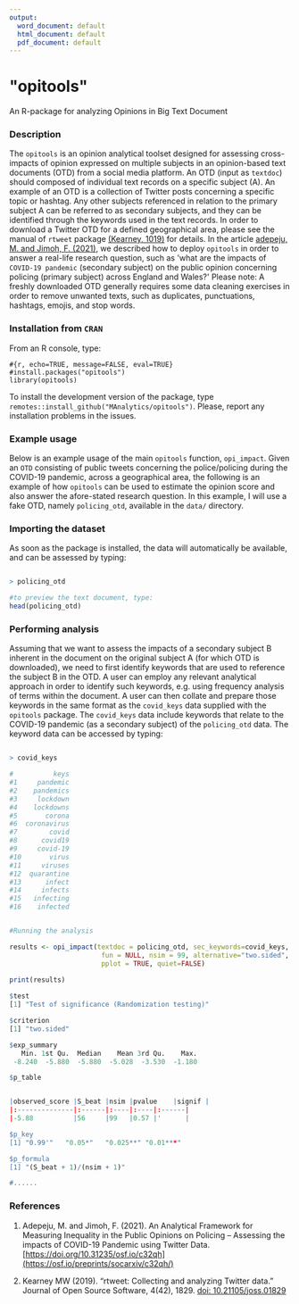```yaml
---
output:
  word_document: default
  html_document: default
  pdf_document: default
---
```

# "opitools"

An R-package for analyzing Opinions in Big Text Document

### Description

The `opitools` is an opinion analytical toolset designed for assessing cross-impacts of opinion expressed on multiple subjects in an opinion-based text documents (OTD) from a social media platform. An OTD (input as `textdoc`) should composed of individual text records on a specific subject (A). An example of an OTD is a collection of Twitter posts concerning a specific topic or hashtag. Any other subjects referenced in relation to the primary subject A can be referred to as secondary subjects, and they can be identified through the keywords used in the text records.  In order to download a Twitter OTD for a defined geographical area, please see the manual of `rtweet` package [(Kearney, 1019)](https://doi.org/10.21105/joss.01829) for details. In the article [adepeju, M. and Jimoh, F. (2021)](https://osf.io/preprints/socarxiv/c32qh/), we described how to deploy `opitools` in order to answer a real-life research question, such as 'what are the impacts of `COVID-19 pandemic` (secondary subject) on the public opinion concerning policing (primary subject) across England and Wales?' Please note: A freshly downloaded OTD generally requires some data cleaning exercises in order to remove unwanted texts, such as duplicates, punctuations, hashtags, emojis, and stop words.

### Installation from `CRAN`

From an R console, type:

```{r}
#{r, echo=TRUE, message=FALSE, eval=TRUE}
#install.packages("opitools")
library(opitools)

```

To install the development version of the package, type
`remotes::install_github("MAnalytics/opitools")`. Please, report any
installation problems in the issues.

### Example usage

Below is an example usage of the main `opitools` function, `opi_impact`. Given an `OTD` consisting of public tweets concerning the police/policing during the COVID-19 pandemic, across a geographical area, the following is an example of how `opitools` can be used to estimate the opinion score and also answer the afore-stated research question. In this example, I will use a fake OTD, namely `policing_otd`, available in the `data/` directory.

### Importing the dataset

As soon as the package is installed, the data will automatically be available, and can be assessed by typing: 

```r

> policing_otd

#to preview the text document, type:
head(policing_otd)

```

### Performing analysis

Assuming that we want to assess the impacts of a secondary subject B inherent in the document on the original subject A (for which OTD is downloaded), we need to first identify keywords that are used to reference the subject B in the OTD. A user can employ any relevant analytical approach in order to identify such keywords, e.g. using frequency analysis of terms within the document. A user can then collate and prepare those keywords in the same format as the `covid_keys` data supplied with the `opitools` package. The `covid_keys` data include keywords that relate to the COVID-19 pandemic (as a secondary subject) of the `policing_otd` data. The keyword data can be accessed by typing:

```r

> covid_keys 

#          keys
#1     pandemic
#2    pandemics
#3     lockdown
#4    lockdowns
#5       corona
#6  coronavirus
#7        covid
#8      covid19
#9     covid-19
#10       virus
#11     viruses
#12  quarantine
#13      infect
#14     infects
#15   infecting
#16    infected

```

```r

#Running the analysis

results <- opi_impact(textdoc = policing_otd, sec_keywords=covid_keys, metric = 1,
                       fun = NULL, nsim = 99, alternative="two.sided",
                       pplot = TRUE, quiet=FALSE)
                       
print(results)

$test
[1] "Test of significance (Randomization testing)"

$criterion
[1] "two.sided"

$exp_summary
   Min. 1st Qu.  Median    Mean 3rd Qu.    Max. 
 -8.240  -5.880  -5.880  -5.028  -3.530  -1.180 

$p_table


|observed_score |S_beat |nsim |pvalue    |signif |
|:--------------|:------|:----|:----|:------|
|-5.88          |56     |99   |0.57 |'      |

$p_key
[1] "0.99'"   "0.05*"   "0.025**" "0.01***"

$p_formula
[1] "(S_beat + 1)/(nsim + 1)"

#......


```

### References
1. Adepeju, M. and Jimoh, F. (2021). An Analytical Framework for Measuring Inequality in the Public Opinions on Policing – Assessing the impacts of COVID-19 Pandemic using Twitter Data. [https://doi.org/10.31235/osf.io/c32qh](https://osf.io/preprints/socarxiv/c32qh/)

2. Kearney MW (2019). “rtweet: Collecting and analyzing Twitter data.” Journal of Open Source Software, 4(42), 1829. [doi: 10.21105/joss.01829](https://doi.org/10.21105/joss.01829)
